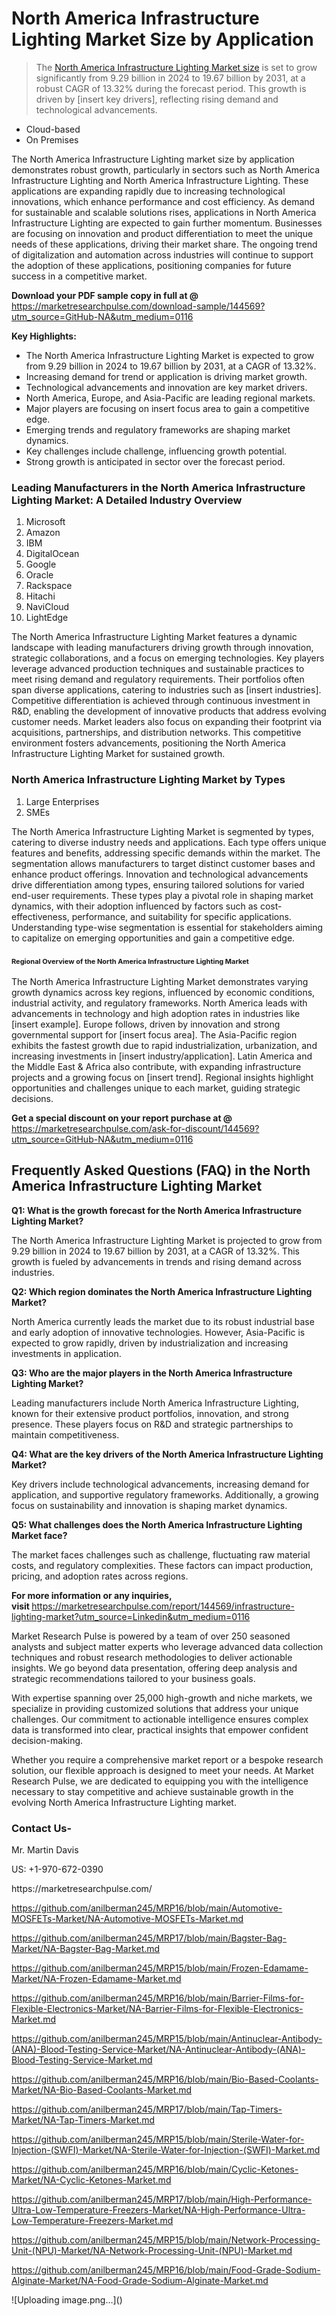 <h1>North America Infrastructure Lighting Market&nbsp;Size by Application</h1><blockquote><p>The <a href="https://marketresearchpulse.com/download-sample/144569?utm_source=GitHub-NA&amp;utm_medium=0116">North America Infrastructure Lighting Market size</a> is set to grow significantly from 9.29 billion in 2024 to 19.67 billion by 2031, at a robust CAGR of 13.32% during the forecast period. This growth is driven by [insert key drivers], reflecting rising demand and technological advancements.</p></blockquote><ul><li>Cloud-based<li> On Premises</li></ul><p>The North America Infrastructure Lighting market size by application demonstrates robust growth, particularly in sectors such as North America Infrastructure Lighting and North America Infrastructure Lighting. These applications are expanding rapidly due to increasing technological innovations, which enhance performance and cost efficiency. As demand for sustainable and scalable solutions rises, applications in North America Infrastructure Lighting are expected to gain further momentum. Businesses are focusing on innovation and product differentiation to meet the unique needs of these applications, driving their market share. The ongoing trend of digitalization and automation across industries will continue to support the adoption of these applications, positioning companies for future success in a competitive market.</p><p><strong>Download your PDF sample copy in full at @ </strong><a href="https://marketresearchpulse.com/download-sample/144569?utm_source=GitHub-NA&amp;utm_medium=0116">https://marketresearchpulse.com/download-sample/144569?utm_source=GitHub-NA&amp;utm_medium=0116</a></p><p><strong>Key Highlights: </strong></p><ul><li>The North America Infrastructure Lighting Market is expected to grow from 9.29 billion in 2024 to 19.67 billion by 2031, at a CAGR of 13.32%.</li><li>Increasing demand for trend or application is driving market growth.</li><li>Technological advancements and innovation are key market drivers.</li><li>North America, Europe, and Asia-Pacific are leading regional markets.</li><li>Major players are focusing on insert focus area to gain a competitive edge.</li><li>Emerging trends and regulatory frameworks are shaping market dynamics.</li><li>Key challenges include challenge, influencing growth potential.</li><li>Strong growth is anticipated in sector over the forecast period.</li></ul><h3>Leading Manufacturers in the North America Infrastructure Lighting Market: A Detailed Industry Overview</h3><ol><li>Microsoft</li><li>Amazon</li><li>IBM</li><li>DigitalOcean</li><li>Google</li><li>Oracle</li><li>Rackspace</li><li>Hitachi</li><li>NaviCloud</li><li>LightEdge</li></ol><div class="flex max-w-full flex-col flex-grow"><div class="min-h-8 text-message flex w-full flex-col items-end gap-2 whitespace-normal break-words [.text-message+&amp;]:mt-5" dir="auto" data-message-author-role="assistant" data-message-id="fd8432e4-4910-450d-b182-61b7bfb0a01f" data-message-model-slug="gpt-4o"><div class="flex w-full flex-col gap-1 empty:hidden first:pt-[3px]"><div class="markdown prose w-full break-words dark:prose-invert light"><p>The North America Infrastructure Lighting Market features a dynamic landscape with leading manufacturers driving growth through innovation, strategic collaborations, and a focus on emerging technologies. Key players leverage advanced production techniques and sustainable practices to meet rising demand and regulatory requirements. Their portfolios often span diverse applications, catering to industries such as [insert industries]. Competitive differentiation is achieved through continuous investment in R&amp;D, enabling the development of innovative products that address evolving customer needs. Market leaders also focus on expanding their footprint via acquisitions, partnerships, and distribution networks. This competitive environment fosters advancements, positioning the North America Infrastructure Lighting Market for sustained growth.</p></div></div></div></div><h3>North America Infrastructure Lighting Market by Types</h3><ol><li>Large Enterprises<li> SMEs</li></ol><div class="flex max-w-full flex-col flex-grow"><div class="min-h-8 text-message flex w-full flex-col items-end gap-2 whitespace-normal break-words [.text-message+&amp;]:mt-5" dir="auto" data-message-author-role="assistant" data-message-id="084470be-0bb7-4664-bddf-5156b4f41249" data-message-model-slug="gpt-4o-mini"><div class="flex w-full flex-col gap-1 empty:hidden first:pt-[3px]"><div class="markdown prose w-full break-words dark:prose-invert light"><p>The North America Infrastructure Lighting Market is segmented by types, catering to diverse industry needs and applications. Each type offers unique features and benefits, addressing specific demands within the market. The segmentation allows manufacturers to target distinct customer bases and enhance product offerings. Innovation and technological advancements drive differentiation among types, ensuring tailored solutions for varied end-user requirements. These types play a pivotal role in shaping market dynamics, with their adoption influenced by factors such as cost-effectiveness, performance, and suitability for specific applications. Understanding type-wise segmentation is essential for stakeholders aiming to capitalize on emerging opportunities and gain a competitive edge.</p></div></div></div></div><h3><span style="font-size: 11px;">Regional Overview of the North America Infrastructure Lighting Market</span></h3><div class="flex max-w-full flex-col flex-grow"><div class="min-h-8 text-message flex w-full flex-col items-end gap-2 whitespace-normal break-words [.text-message+&amp;]:mt-5" dir="auto" data-message-author-role="assistant" data-message-id="e9038762-ce64-4e30-91c9-9bd413514231" data-message-model-slug="gpt-4o-mini"><div class="flex w-full flex-col gap-1 empty:hidden first:pt-[3px]"><div class="markdown prose w-full break-words dark:prose-invert light"><p>The North America Infrastructure Lighting Market demonstrates varying growth dynamics across key regions, influenced by economic conditions, industrial activity, and regulatory frameworks. North America leads with advancements in technology and high adoption rates in industries like [insert example]. Europe follows, driven by innovation and strong governmental support for [insert focus area]. The Asia-Pacific region exhibits the fastest growth due to rapid industrialization, urbanization, and increasing investments in [insert industry/application]. Latin America and the Middle East &amp; Africa also contribute, with expanding infrastructure projects and a growing focus on [insert trend]. Regional insights highlight opportunities and challenges unique to each market, guiding strategic decisions.</p></div></div></div></div><p><strong>Get a special discount on your report purchase at @ </strong><a href="https://marketresearchpulse.com/ask-for-discount/144569?utm_source=GitHub-NA&amp;utm_medium=0116">https://marketresearchpulse.com/ask-for-discount/144569?utm_source=GitHub-NA&amp;utm_medium=0116</a></p><h2>Frequently Asked Questions (FAQ) in the North America Infrastructure Lighting Market</h2><p><strong>Q1: What is the growth forecast for the North America Infrastructure Lighting Market?</strong></p><p>The North America Infrastructure Lighting Market is projected to grow from 9.29 billion in 2024 to 19.67 billion by 2031, at a CAGR of 13.32%. This growth is fueled by advancements in trends and rising demand across industries.</p><p><strong>Q2: Which region dominates the North America Infrastructure Lighting Market?</strong></p><p>North America currently leads the market due to its robust industrial base and early adoption of innovative technologies. However, Asia-Pacific is expected to grow rapidly, driven by industrialization and increasing investments in application.</p><p><strong>Q3: Who are the major players in the North America Infrastructure Lighting Market?</strong></p><p>Leading manufacturers include North America Infrastructure Lighting, known for their extensive product portfolios, innovation, and strong presence. These players focus on R&amp;D and strategic partnerships to maintain competitiveness.</p><p><strong>Q4: What are the key drivers of the North America Infrastructure Lighting Market?</strong></p><p>Key drivers include technological advancements, increasing demand for application, and supportive regulatory frameworks. Additionally, a growing focus on sustainability and innovation is shaping market dynamics.</p><p><strong>Q5: What challenges does the North America Infrastructure Lighting Market face?</strong></p><p>The market faces challenges such as challenge, fluctuating raw material costs, and regulatory complexities. These factors can impact production, pricing, and adoption rates across regions.</p><p><strong>For more information or any inquiries, visit&nbsp;</strong><a href="https://marketresearchpulse.com/report/144569/infrastructure-lighting-market?utm_source=Linkedin&utm_medium=0116">https://marketresearchpulse.com/report/144569/infrastructure-lighting-market?utm_source=Linkedin&utm_medium=0116</a></p><p>Market Research Pulse is powered by a team of over 250 seasoned analysts and subject matter experts who leverage advanced data collection techniques and robust research methodologies to deliver actionable insights. We go beyond data presentation, offering deep analysis and strategic recommendations tailored to your business goals.</p><p>With expertise spanning over 25,000 high-growth and niche markets, we specialize in providing customized solutions that address your unique challenges. Our commitment to actionable intelligence ensures complex data is transformed into clear, practical insights that empower confident decision-making.</p><p>Whether you require a comprehensive market report or a bespoke research solution, our flexible approach is designed to meet your needs. At Market Research Pulse, we are dedicated to equipping you with the intelligence necessary to stay competitive and achieve sustainable growth in the evolving North America Infrastructure Lighting market.</p><h3><strong>Contact Us-</strong></h3><p>Mr. Martin Davis</p><p>US: +1-970-672-0390</p><p>https://marketresearchpulse.com/</p><p><a href="https://github.com/anilberman245/MRP16/blob/main/Automotive-MOSFETs-Market/NA-Automotive-MOSFETs-Market.md">https://github.com/anilberman245/MRP16/blob/main/Automotive-MOSFETs-Market/NA-Automotive-MOSFETs-Market.md</a></p><p><a href="https://github.com/anilberman245/MRP17/blob/main/Bagster-Bag-Market/NA-Bagster-Bag-Market.md">https://github.com/anilberman245/MRP17/blob/main/Bagster-Bag-Market/NA-Bagster-Bag-Market.md</a></p><p><a href="https://github.com/anilberman245/MRP15/blob/main/Frozen-Edamame-Market/NA-Frozen-Edamame-Market.md">https://github.com/anilberman245/MRP15/blob/main/Frozen-Edamame-Market/NA-Frozen-Edamame-Market.md</a></p><p><a href="https://github.com/anilberman245/MRP16/blob/main/Barrier-Films-for-Flexible-Electronics-Market/NA-Barrier-Films-for-Flexible-Electronics-Market.md">https://github.com/anilberman245/MRP16/blob/main/Barrier-Films-for-Flexible-Electronics-Market/NA-Barrier-Films-for-Flexible-Electronics-Market.md</a></p><p><a href="https://github.com/anilberman245/MRP15/blob/main/Antinuclear-Antibody-(ANA)-Blood-Testing-Service-Market/NA-Antinuclear-Antibody-(ANA)-Blood-Testing-Service-Market.md">https://github.com/anilberman245/MRP15/blob/main/Antinuclear-Antibody-(ANA)-Blood-Testing-Service-Market/NA-Antinuclear-Antibody-(ANA)-Blood-Testing-Service-Market.md</a></p><p><a href="https://github.com/anilberman245/MRP16/blob/main/Bio-Based-Coolants-Market/NA-Bio-Based-Coolants-Market.md">https://github.com/anilberman245/MRP16/blob/main/Bio-Based-Coolants-Market/NA-Bio-Based-Coolants-Market.md</a></p><p><a href="https://github.com/anilberman245/MRP17/blob/main/Tap-Timers-Market/NA-Tap-Timers-Market.md">https://github.com/anilberman245/MRP17/blob/main/Tap-Timers-Market/NA-Tap-Timers-Market.md</a></p><p><a href="https://github.com/anilberman245/MRP15/blob/main/Sterile-Water-for-Injection-(SWFI)-Market/NA-Sterile-Water-for-Injection-(SWFI)-Market.md">https://github.com/anilberman245/MRP15/blob/main/Sterile-Water-for-Injection-(SWFI)-Market/NA-Sterile-Water-for-Injection-(SWFI)-Market.md</a></p><p><a href="https://github.com/anilberman245/MRP16/blob/main/Cyclic-Ketones-Market/NA-Cyclic-Ketones-Market.md">https://github.com/anilberman245/MRP16/blob/main/Cyclic-Ketones-Market/NA-Cyclic-Ketones-Market.md</a></p><p><a href="https://github.com/anilberman245/MRP17/blob/main/High-Performance-Ultra-Low-Temperature-Freezers-Market/NA-High-Performance-Ultra-Low-Temperature-Freezers-Market.md">https://github.com/anilberman245/MRP17/blob/main/High-Performance-Ultra-Low-Temperature-Freezers-Market/NA-High-Performance-Ultra-Low-Temperature-Freezers-Market.md</a></p><p><a href="https://github.com/anilberman245/MRP15/blob/main/Network-Processing-Unit-(NPU)-Market/NA-Network-Processing-Unit-(NPU)-Market.md">https://github.com/anilberman245/MRP15/blob/main/Network-Processing-Unit-(NPU)-Market/NA-Network-Processing-Unit-(NPU)-Market.md</a></p><p><a href="https://github.com/anilberman245/MRP16/blob/main/Food-Grade-Sodium-Alginate-Market/NA-Food-Grade-Sodium-Alginate-Market.md">https://github.com/anilberman245/MRP16/blob/main/Food-Grade-Sodium-Alginate-Market/NA-Food-Grade-Sodium-Alginate-Market.md</a></p>
![Uploading image.png…]()
